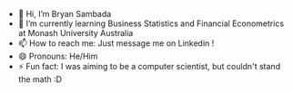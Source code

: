 - 👋 Hi, I’m Bryan Sambada
- 🌱 I’m currently learning Business Statistics and Financial Econometrics at Monash University Australia
- 📫 How to reach me: Just message me on Linkedin !
- 😄 Pronouns: He/Him
- ⚡ Fun fact: I was aiming to be a computer scientist, but couldn't stand the math :D

<!---
BryanSambada/BryanSambada is a ✨ special ✨ repository because its `README.md` (this file) appears on your GitHub profile.
You can click the Preview link to take a look at your changes.
--->
